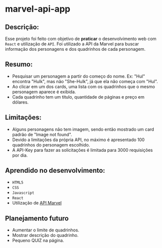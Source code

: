 # marvel-api-app
 
## Descrição:

Esse projeto foi feito com objetivo de **praticar** o desenvolvimento web com `React` e utilização de `API`.
Foi utilizado a API da Marvel para buscar informação dos personagens e dos quadrinhos de cada personagem.

## Resumo:

- Pesquisar um personagem a partir do começo do nome. Ex: "Hul" encontra "Hulk", mas não "She-Hulk", já que ela não começa com "Hul".
- Ao clicar em um dos cards, uma lista com os quadrinhos que o mesmo personagem aparece é exibida.
- Cada quadrinho tem um titulo, quantidade de páginas e preço em dólares.

## Limitações:

- Alguns personagens não tem imagem, sendo então mostrado um card padrão de "Image not found".
- Devido a limitações da própria API, no máximo é apresentado 100 quadrinhos do personagem escolhido.
- A API-Key para fazer as solicitações é limitada para 3000 requisições por dia.

## Aprendido no desenvolvimento:

- `HTML5`
- `CSS`
- `Javascript`
- `React`
- Utilização de [API Marvel](https://developer.marvel.com/)

## Planejamento futuro

- Aumentar o limite de quadrinhos.
- Mostrar descrição do quadrinho.
- Pequeno QUIZ na página.
